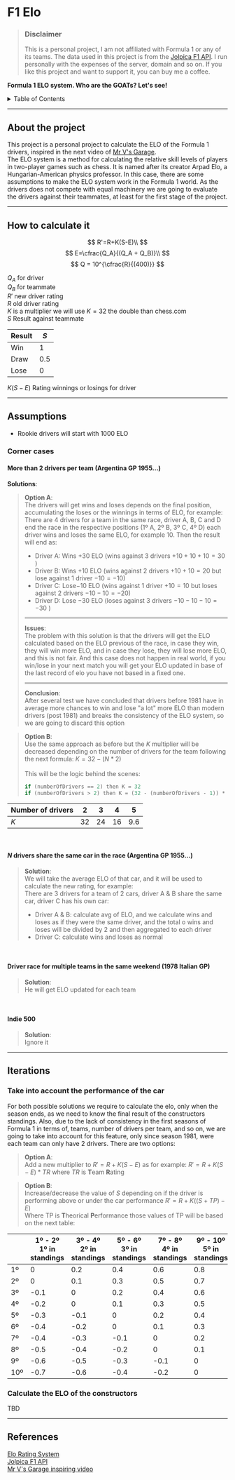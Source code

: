 # F1 Elo

> ### Disclaimer
> This is a personal project, I am not affiliated with Formula 1 or any of its teams. The data used in this project is
> from the [Jolpica F1 API](https://github.com/jolpica/jolpica-f1). I run personally with the expenses of the server,
> domain and so on. If you like this project and want to support it, you can buy me a coffee.

**Formula 1 ELO system. Who are the GOATs? Let's see!**

<!-- TABLE OF CONTENTS -->
<details>
  <summary>Table of Contents</summary>
  <ol>
    <li>
      <a href="#about-the-project">About the project</a>
    </li>
    <li>
      <a href="#how-to-calculate-it">How to calculate it</a>
    </li>
    <li>
      <a href="#assumptions">Assumptions</a>
      <ul>
        <li><a href="#corner-cases">Corner cases</a></li>
      </ul>
    </li>
    <li>
      <a href="#iterations">Iterations</a>
      <ul>
        <li><a href="#take-into-account-the-performance-of-the-car">Take into account the performance of the car</a></li>
      </ul>
    </li>
    <li>
      <a href="#considerations">Considerations</a>
    </li>
    <li>
      <a href="#references">References</a>
    </li>
  </ol>
</details>

_________________

## About the project

This project is a personal project to calculate the ELO of the Formula 1 drivers, inspired in the next video
of [Mr V's Garage](https://www.youtube.com/live/U16a8tdrbII?t=1046s). <br/>The ELO system is a method for
calculating the relative skill levels of players in two-player games such as chess. It is named after its creator Arpad
Elo, a Hungarian-American physics professor. In this case, there are some assumptions to make the ELO system work in the
Formula 1 world.
As the drivers does not compete with equal machinery we are going to evaluate the drivers against their teammates, at
least for the first stage of the project.

_________________

## How to calculate it

$$
R'=R+K(S-E)\\
$$
$$
E=\cfrac{Q_A}{(Q_A + Q_B)}\\
$$
$$
Q = 10^{\cfrac{R}{(400)}}
$$

$Q_A$ for driver <br/>
$Q_B$ for teammate <br/>
$R'$ new driver rating <br/>
$R$ old driver rating <br/>
$K$ is a multiplier we will use $K=32$ the double than chess.com <br/>
$S$ Result against teammate <br/>

| Result | $S$ |
|--------|-----|
| Win    | 1   |
| Draw   | 0.5 |
| Lose   | 0   |

$K(S-E)$ Rating winnings or losings for driver <br/>
_________________

## Assumptions

- Rookie drivers will start with 1000 ELO

### Corner cases

#### More than 2 drivers per team (Argentina GP 1955...)

**Solutions**:
> **Option A**:
> <br/>The drivers will get wins and loses depends on the final position, accumulating the loses or the winnings in
> terms of ELO, for example: <br/>
> There are 4 drivers for a team in the same race, driver A, B, C and D end the race in the respective positions (1º A,
> 2º B, 3º C, 4º D)
> each driver wins and loses the same ELO, for example 10. Then the result will end as:
>    - Driver A: Wins $+30$ ELO (wins against 3 drivers $+10 +10 +10 = 30$ )
>    - Driver B: Wins $+10$ ELO (wins against 2 drivers $+10 +10 = 20$ but lose against 1 driver $-10 = -10$)
>    - Driver C: Lose$-10$ ELO (wins against 1 driver $+10= 10$ but loses against 2 drivers $-10-10 = -20$)
>    - Driver D: Lose $-30$ ELO (loses against 3 drivers $-10 -10-10 = -30$ )
> ________
> **Issues**:
> <br/>The problem with this solution is that the drivers will get the ELO calculated based on the ELO previous of the
> race, in case they win, they will win more ELO, and in case they lose, they will lose more ELO, and this is not fair.
> And this case does not happen in real world, if you win/lose in your next match you will get your ELO updated in base
> of
> the last record of elo you have not based in a fixed one.
> ____
> **Conclusion**:
> <br/>After several test we have concluded that drivers before 1981 have in average more chances to win and lose "a
> lot" more ELO than modern drivers (post 1981) and breaks the consistency of the ELO system, so we are going to discard
> this option

> **Option B**:
> <br/>Use the same approach as before but the $K$ multiplier will be decreased depending on the number of drivers for
> the team following the next formula: $K = 32 - (N * 2)$<br/><br/>
> This will be the logic behind the scenes:
> ```java
> if (numberOfDrivers == 2) then K = 32
> if (numberOfDrivers > 2) then K = (32 - (numberOfDrivers - 1)) * 1.5
> ```

| Number of drivers | 2  | 3  | 4  | 5   |
|-------------------|----|----|----|-----|
| $K$               | 32 | 24 | 16 | 9.6 |


<br/>

#### $N$ drivers share the same car in the race (Argentina GP 1955...)

> **Solution**:
> <br/> We will take the average ELO of that car, and it will be used to calculate the new rating, for example: <br/>
> There are 3 drivers for a team of 2 cars, driver A & B share the same car, driver C has his own car:
>   - Driver A & B: calculate avg of ELO, and we calculate wins and loses as if they were the same driver, and the total
      o wins and loses will be divided by 2 and then aggregated to each driver
>   - Driver C: calculate wins and loses as normal


<br/>

#### Driver race for multiple teams in the same weekend (1978 Italian GP)

> **Solution**:
> <br/> He will get ELO updated for each team


<br/>

#### Indie 500

> **Solution**:
> <br/> Ignore it

_________________

## Iterations

### Take into account the performance of the car

For both possible solutions we require to calculate the elo, only when the season ends, as we need to know the final
result of the constructors standings.
Also, due to the lack of consistency in the first seasons of Formula 1 in terms of, teams, number of drivers per team,
and so on, we are going to take into account for this feature, only since season 1981, were each team can only have 2
drivers.
There are two options:

> **Option A**: <br/>
> Add a new multiplier to $R'=R+K(S-E)$ as for example: $R'=R+K(S-E)*TR$ where $TR$ is **T**eam **R**ating<br/>

> **Option B**: <br/>
> Increase/decrease the value of $S$ depending on if the driver is performing above or under the car performance
> $R'=R+K((S+TP)-E)$
> <br/>Where TP is **T**heorical **P**erformance those values of TP will be based on the next table:

|     | 1º - 2º<br/>1º in standings | 3º - 4º<br/>2º in standings | 5º - 6º<br/>3º in standings | 7º - 8º<br/>4º in standings | 9º - 10º<br/>5º in standings |
|-----|-----------------------------|-----------------------------|-----------------------------|-----------------------------|------------------------------|
| 1º  | 0                           | 0.2                         | 0.4                         | 0.6                         | 0.8                          |
| 2º  | 0                           | 0.1                         | 0.3                         | 0.5                         | 0.7                          |
| 3º  | -0.1                        | 0                           | 0.2                         | 0.4                         | 0.6                          |
| 4º  | -0.2                        | 0                           | 0.1                         | 0.3                         | 0.5                          |
| 5º  | -0.3                        | -0.1                        | 0                           | 0.2                         | 0.4                          |
| 6º  | -0.4                        | -0.2                        | 0                           | 0.1                         | 0.3                          |
| 7º  | -0.4                        | -0.3                        | -0.1                        | 0                           | 0.2                          |
| 8º  | -0.5                        | -0.4                        | -0.2                        | 0                           | 0.1                          |
| 9º  | -0.6                        | -0.5                        | -0.3                        | -0.1                        | 0                            |
| 10º | -0.7                        | -0.6                        | -0.4                        | -0.2                        | 0                            |

### Calculate the ELO of the constructors

TBD

_________________

## References

[Elo Rating System](https://stanislav-stankovic.medium.com/elo-rating-system-6196cc59941e) <br/>
[Jolpica F1 API](https://github.com/jolpica/jolpica-f1)<br/>
[Mr V's Garage inspiring video](https://www.youtube.com/live/U16a8tdrbII?t=1046s)<br/>